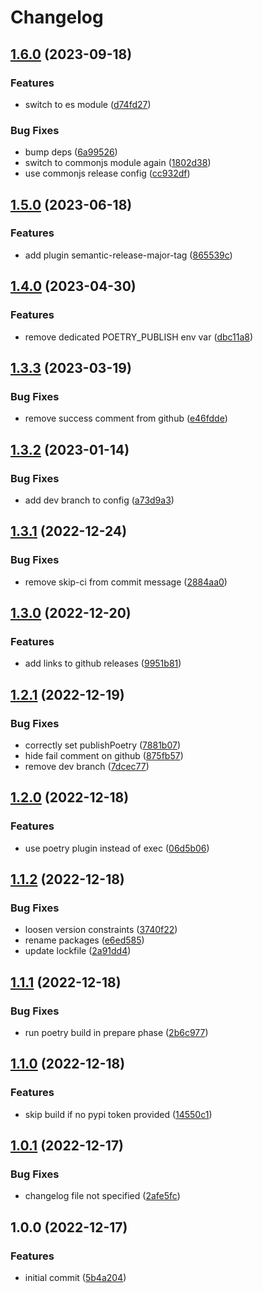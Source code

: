 # Changelog

## [1.6.0](https://github.com/cihelper/semanticrelease-preset-poetry/compare/v1.5.0...v1.6.0) (2023-09-18)


### Features

* switch to es module ([d74fd27](https://github.com/cihelper/semanticrelease-preset-poetry/commit/d74fd2748db88d643d9c555eefa9db3a55a79aa4))


### Bug Fixes

* bump deps ([6a99526](https://github.com/cihelper/semanticrelease-preset-poetry/commit/6a99526ea7c21cac7be2bfc8d41b0848a06260af))
* switch to commonjs module again ([1802d38](https://github.com/cihelper/semanticrelease-preset-poetry/commit/1802d385ae1666b7529258e9eb4aad8d4792685f))
* use commonjs release config ([cc932df](https://github.com/cihelper/semanticrelease-preset-poetry/commit/cc932dfa9d2fbfea04145ac7c7bc061eea916f81))

## [1.5.0](https://github.com/cihelper/semanticrelease-preset-poetry/compare/v1.4.0...v1.5.0) (2023-06-18)


### Features

* add plugin semantic-release-major-tag ([865539c](https://github.com/cihelper/semanticrelease-preset-poetry/commit/865539c23c3b41ed4ab4c2ea58b454a97aabdb94))

## [1.4.0](https://github.com/cihelper/semanticrelease-preset-poetry/compare/v1.3.3...v1.4.0) (2023-04-30)


### Features

* remove dedicated POETRY_PUBLISH env var ([dbc11a8](https://github.com/cihelper/semanticrelease-preset-poetry/commit/dbc11a82f67fea9336a6db6634c280069f3b7d6a))

## [1.3.3](https://github.com/cihelper/semanticrelease-preset-poetry/compare/v1.3.2...v1.3.3) (2023-03-19)


### Bug Fixes

* remove success comment from github ([e46fdde](https://github.com/cihelper/semanticrelease-preset-poetry/commit/e46fdde29ffa4f7e37e02d5600116f897c46459d))

## [1.3.2](https://github.com/cihelper/semanticrelease-preset-poetry/compare/v1.3.1...v1.3.2) (2023-01-14)


### Bug Fixes

* add dev branch to config ([a73d9a3](https://github.com/cihelper/semanticrelease-preset-poetry/commit/a73d9a378015d719bf24d24c1adca59b8495743b))

## [1.3.1](https://github.com/cihelper/semanticrelease-preset-poetry/compare/v1.3.0...v1.3.1) (2022-12-24)


### Bug Fixes

* remove skip-ci from commit message ([2884aa0](https://github.com/cihelper/semanticrelease-preset-poetry/commit/2884aa0c45c14a505a7e71773fa94cc5914f258b))

## [1.3.0](https://github.com/cihelper/semanticrelease-preset-poetry/compare/v1.2.1...v1.3.0) (2022-12-20)


### Features

* add links to github releases ([9951b81](https://github.com/cihelper/semanticrelease-preset-poetry/commit/9951b81a13598b0ff3cd848783858d9452a85d3d))

## [1.2.1](https://github.com/cihelper/semanticrelease-preset-poetry/compare/v1.2.0...v1.2.1) (2022-12-19)


### Bug Fixes

* correctly set publishPoetry ([7881b07](https://github.com/cihelper/semanticrelease-preset-poetry/commit/7881b079b0ff0c98ea613585c6a39b3c5e3310b6))
* hide fail comment on github ([875fb57](https://github.com/cihelper/semanticrelease-preset-poetry/commit/875fb57b2c8d8022179f33c72bedcb0be01239ee))
* remove dev branch ([7dcec77](https://github.com/cihelper/semanticrelease-preset-poetry/commit/7dcec77b9787e88459f45c3610c7e4113d90e052))

## [1.2.0](https://github.com/cihelper/semanticrelease-preset-poetry/compare/v1.1.2...v1.2.0) (2022-12-18)


### Features

* use poetry plugin instead of exec ([06d5b06](https://github.com/cihelper/semanticrelease-preset-poetry/commit/06d5b062ea7c6dae2152fe0ec670b1742d75e599))

## [1.1.2](https://github.com/cihelper/semanticrelease-preset-poetry/compare/v1.1.1...v1.1.2) (2022-12-18)


### Bug Fixes

* loosen version constraints ([3740f22](https://github.com/cihelper/semanticrelease-preset-poetry/commit/3740f2292ce4add0ab209126739ec8186ad51bf3))
* rename packages ([e6ed585](https://github.com/cihelper/semanticrelease-preset-poetry/commit/e6ed585a58c4422697f7c3728f1fe54f25ab8839))
* update lockfile ([2a91dd4](https://github.com/cihelper/semanticrelease-preset-poetry/commit/2a91dd47ef57e79a8aaa6b82bfe0bdc11121dac2))

## [1.1.1](https://github.com/cihelper/semanticrelease-preset-poetry/compare/v1.1.0...v1.1.1) (2022-12-18)

### Bug Fixes

- run poetry build in prepare phase ([2b6c977](https://github.com/cihelper/semanticrelease-preset-poetry/commit/2b6c9778eea8f230ceb4d810256888a0b68a5a7f))

## [1.1.0](https://github.com/cihelper/semanticrelease-preset-poetry/compare/v1.0.1...v1.1.0) (2022-12-18)

### Features

- skip build if no pypi token provided ([14550c1](https://github.com/cihelper/semanticrelease-preset-poetry/commit/14550c1e0d5c992ea5aabf7d6321b92d619068e7))

## [1.0.1](https://github.com/cihelper/semanticrelease-preset-poetry/compare/v1.0.0...v1.0.1) (2022-12-17)

### Bug Fixes

- changelog file not specified ([2afe5fc](https://github.com/cihelper/semanticrelease-preset-poetry/commit/2afe5fc712f92e9e40288093c1942b8f711a7cc6))

## 1.0.0 (2022-12-17)

### Features

- initial commit ([5b4a204](https://github.com/cihelper/semanticrelease-preset-poetry/commit/5b4a204e016a8c7f447b82c788a64640987e50a7))
